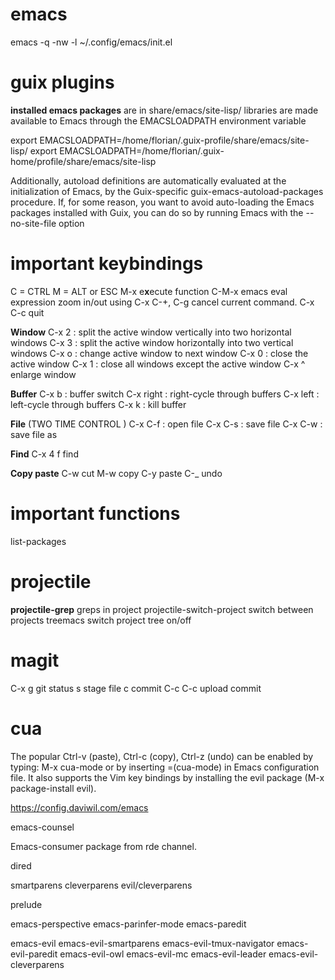 # emacs

emacs -q -nw -l ~/.config/emacs/init.el


# guix plugins
**installed emacs packages** are in share/emacs/site-lisp/ 
libraries are made available to Emacs through the EMACSLOADPATH environment variable

export EMACSLOADPATH=/home/florian/.guix-profile/share/emacs/site-lisp/
export EMACSLOADPATH=/home/florian/.guix-home/profile/share/emacs/site-lisp

Additionally, autoload definitions are automatically evaluated at the initialization of Emacs, by the Guix-specific guix-emacs-autoload-packages procedure. If, for some reason, you want to avoid auto-loading the Emacs packages installed with Guix, you can do so by running Emacs with the --no-site-file option

# important keybindings
C = CTRL
M = ALT or ESC
M-x e**x**ecute function
C-M-x emacs eval expression
zoom in/out using C-x C-+,
C-g  cancel current command. 
C-x C-c quit

**Window**
C-x 2 : split the active window vertically into two horizontal windows
C-x 3 : split the active window horizontally into two vertical windows
C-x o : change active window to next window
C-x 0 : close the active window
C-x 1 : close all windows except the active window
C-x ^ enlarge window

**Buffer**
C-x b : buffer switch
C-x right : right-cycle through buffers
C-x left : left-cycle through buffers
C-x k : kill buffer

**File**  (TWO TIME CONTROL )
C-x C-f : open file
C-x C-s : save file
C-x C-w : save file as

**Find**
C-x 4 f find 

**Copy paste**
C-w   cut
M-w  copy
C-y   paste
C-_   undo

# important functions

list-packages


# projectile

**projectile-grep** greps in project
projectile-switch-project  switch between projects
treemacs  switch project tree on/off

# magit

C-x g       git status
s           stage file
c           commit
C-c C-c     upload commit

# cua

The popular Ctrl-v (paste), Ctrl-c (copy), Ctrl-z (undo) can be enabled by typing: M-x cua-mode or by inserting =(cua-mode) in Emacs configuration file. It also supports the Vim key bindings by installing the evil package (M-x package-install evil).

https://config.daviwil.com/emacs





emacs-counsel


Emacs-consumer package from rde channel.


dired


smartparens
cleverparens
evil/cleverparens

prelude


emacs-perspective
emacs-parinfer-mode
emacs-paredit


emacs-evil
emacs-evil-smartparens
emacs-evil-tmux-navigator
emacs-evil-paredit
emacs-evil-owl
emacs-evil-mc
emacs-evil-leader
emacs-evil-cleverparens




